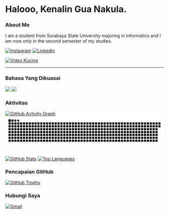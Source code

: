 # Halooo, Kenalin Gua Nakula.
### About Me
I am a student from Surabaya State University majoring in Informatics and I am now only in the second semester of my studies.

[![Instagram](https://img.shields.io/badge/Instagram-@nakulasyafa_-E4405F?style=for-the-badge&logo=instagram)](https://www.instagram.com/nakulasyafa_?igsh=MWN3ZDBvenZwbWtkdw==)
[![LinkedIn](https://img.shields.io/badge/LinkedIn-NakulaSaputra-0077B5?style=for-the-badge&logo=linkedin)](https://www.linkedin.com/in/nakula-saputra-2146512b5?utm_source=share&utm_campaign=share_via&utm_content=profile&utm_medium=android_app)

[![Video Kucing](https://media.giphy.com/media/v1.Y2lkPTc5MGI3NjExY2VhYzRjYzUxMjU5ZDA2ZTMxY2YwMjE1ZTAxZDI5N2FmNTM0ZmY4YSZlcD12MV9pbnRlcm5hbF9naWZzX2dpZklkJmN0PWc/JIX9t2j0ZTN9S/giphy.gif)](https://youtu.be/VIDEO_ID_KUCING)

---

### Bahasa Yang Dikuasai
![](https://img.shields.io/badge/Java-%23FFA500?style=flat&logo=java)
![](https://img.shields.io/badge/Python-3.12-%233776BB?logo=python)

### **Aktivitas**
[![GitHub Activity Graph](https://github-readme-activity-graph.vercel.app/graph?username=Nklasyfa&theme=github-dark&area=true&hide_border=true)](https://github.com/Nklasyfa)
![snake gif](https://github.com/Nklasyfa/Nklasyfa/blob/output/github-snake-dark.svg)


[![GitHub Stats](https://github-readme-stats.vercel.app/api?username=Nklasyfa&show_icons=true&theme=radical)](https://github.com/Nklasyfa)
[![Top Languages](https://github-readme-stats.vercel.app/api/top-langs/?username=Nklasyfa&layout=compact&theme=radical)](https://github.com/Nklasyfa)

### **Pencapaian GitHub**
[![GitHub Trophy](https://github-profile-trophy.vercel.app/?username=Nklasyfa&theme=onedark&column=4&margin-w=15)](https://github.com/Nklasyfa)

### **Hubungi Saya**
[![Gmail](https://img.shields.io/badge/Email-nakulasaputra08%40gmail.com-D14836?style=flat&logo=gmail)](mailto:nakulasaputra08@gmail.com)

